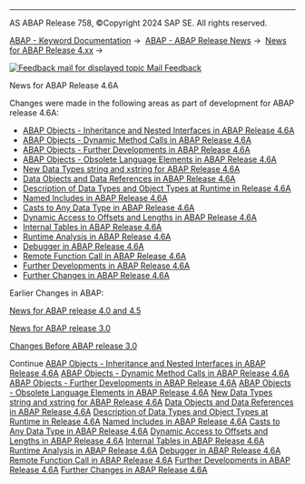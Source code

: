   

* * *

AS ABAP Release 758, ©Copyright 2024 SAP SE. All rights reserved.

[ABAP - Keyword Documentation](https://help.sap.com/doc/abapdocu_latest_index_htm/latest/en-US/abenabap.htm) →  [ABAP - ABAP Release News](https://help.sap.com/doc/abapdocu_latest_index_htm/latest/en-US/abennews.htm) →  [News for ABAP Release 4.xx](https://help.sap.com/doc/abapdocu_latest_index_htm/latest/en-US/abennews-4.htm) → 

 [![](Mail.gif?object=Mail.gif "Feedback mail for displayed topic") Mail Feedback](mailto:f1_help@sap.com?subject=Feedback%20on%20ABAP%20Documentation&body=Document:%20News%20for%20ABAP%20Release%204.6A%2C%20ABENNEWS-46A%2C%20758%0D%0A%0D%0AError:%0D%0A%0D%0A%0D%0A%0D%0ASuggestion%20for%20improvement:)

News for ABAP Release 4.6A

Changes were made in the following areas as part of development for ABAP release 4.6A:

-   [ABAP Objects - Inheritance and Nested Interfaces in ABAP Release 4.6A](https://help.sap.com/doc/abapdocu_latest_index_htm/latest/en-US/abennews-46-objects-vererbung.htm)
-   [ABAP Objects - Dynamic Method Calls in ABAP Release 4.6A](https://help.sap.com/doc/abapdocu_latest_index_htm/latest/en-US/abennews-46-objects-dynamic.htm)
-   [ABAP Objects - Further Developments in ABAP Release 4.6A](https://help.sap.com/doc/abapdocu_latest_index_htm/latest/en-US/abennews-46-objects-entwicklungen.htm)
-   [ABAP Objects - Obsolete Language Elements in ABAP Release 4.6A](https://help.sap.com/doc/abapdocu_latest_index_htm/latest/en-US/abennews-46-objects-obsolete.htm)
-   [New Data Types string and xstring for ABAP Release 4.6A](https://help.sap.com/doc/abapdocu_latest_index_htm/latest/en-US/abennews-46-strings.htm)
-   [Data Objects and Data References in ABAP Release 4.6A](https://help.sap.com/doc/abapdocu_latest_index_htm/latest/en-US/abennews-46-data-references.htm)
-   [Description of Data Types and Object Types at Runtime in Release 4.6A](https://help.sap.com/doc/abapdocu_latest_index_htm/latest/en-US/abennews-46-type-identification.htm)
-   [Named Includes in ABAP Release 4.6A](https://help.sap.com/doc/abapdocu_latest_index_htm/latest/en-US/abennews-46-includes.htm)
-   [Casts to Any Data Type in ABAP Release 4.6A](https://help.sap.com/doc/abapdocu_latest_index_htm/latest/en-US/abennews-46-assign-casting.htm)
-   [Dynamic Access to Offsets and Lengths in ABAP Release 4.6A](https://help.sap.com/doc/abapdocu_latest_index_htm/latest/en-US/abennews-46-offset.htm)
-   [Internal Tables in ABAP Release 4.6A](https://help.sap.com/doc/abapdocu_latest_index_htm/latest/en-US/abennews-46-internal-tables.htm)
-   [Runtime Analysis in ABAP Release 4.6A](https://help.sap.com/doc/abapdocu_latest_index_htm/latest/en-US/abennews-46-se30.htm)
-   [Debugger in ABAP Release 4.6A](https://help.sap.com/doc/abapdocu_latest_index_htm/latest/en-US/abennews-46-debugger.htm)
-   [Remote Function Call in ABAP Release 4.6A](https://help.sap.com/doc/abapdocu_latest_index_htm/latest/en-US/abennews-46-rfc.htm)
-   [Further Developments in ABAP Release 4.6A](https://help.sap.com/doc/abapdocu_latest_index_htm/latest/en-US/abennews-46-entwicklungen.htm)
-   [Further Changes in ABAP Release 4.6A](https://help.sap.com/doc/abapdocu_latest_index_htm/latest/en-US/abennews-46-sonstiges.htm)

Earlier Changes in ABAP:

[News for ABAP release 4.0 and 4.5](https://help.sap.com/doc/abapdocu_latest_index_htm/latest/en-US/abennews-40.htm)

[News for ABAP release 3.0](https://help.sap.com/doc/abapdocu_latest_index_htm/latest/en-US/abennews-30.htm)

[Changes Before ABAP release 3.0](https://help.sap.com/doc/abapdocu_latest_index_htm/latest/en-US/abennews-21.htm)

Continue
[ABAP Objects - Inheritance and Nested Interfaces in ABAP Release 4.6A](https://help.sap.com/doc/abapdocu_latest_index_htm/latest/en-US/abennews-46-objects-vererbung.htm)
[ABAP Objects - Dynamic Method Calls in ABAP Release 4.6A](https://help.sap.com/doc/abapdocu_latest_index_htm/latest/en-US/abennews-46-objects-dynamic.htm)
[ABAP Objects - Further Developments in ABAP Release 4.6A](https://help.sap.com/doc/abapdocu_latest_index_htm/latest/en-US/abennews-46-objects-entwicklungen.htm)
[ABAP Objects - Obsolete Language Elements in ABAP Release 4.6A](https://help.sap.com/doc/abapdocu_latest_index_htm/latest/en-US/abennews-46-objects-obsolete.htm)
[New Data Types string and xstring for ABAP Release 4.6A](https://help.sap.com/doc/abapdocu_latest_index_htm/latest/en-US/abennews-46-strings.htm)
[Data Objects and Data References in ABAP Release 4.6A](https://help.sap.com/doc/abapdocu_latest_index_htm/latest/en-US/abennews-46-data-references.htm)
[Description of Data Types and Object Types at Runtime in Release 4.6A](https://help.sap.com/doc/abapdocu_latest_index_htm/latest/en-US/abennews-46-type-identification.htm)
[Named Includes in ABAP Release 4.6A](https://help.sap.com/doc/abapdocu_latest_index_htm/latest/en-US/abennews-46-includes.htm)
[Casts to Any Data Type in ABAP Release 4.6A](https://help.sap.com/doc/abapdocu_latest_index_htm/latest/en-US/abennews-46-assign-casting.htm)
[Dynamic Access to Offsets and Lengths in ABAP Release 4.6A](https://help.sap.com/doc/abapdocu_latest_index_htm/latest/en-US/abennews-46-offset.htm)
[Internal Tables in ABAP Release 4.6A](https://help.sap.com/doc/abapdocu_latest_index_htm/latest/en-US/abennews-46-internal-tables.htm)
[Runtime Analysis in ABAP Release 4.6A](https://help.sap.com/doc/abapdocu_latest_index_htm/latest/en-US/abennews-46-se30.htm)
[Debugger in ABAP Release 4.6A](https://help.sap.com/doc/abapdocu_latest_index_htm/latest/en-US/abennews-46-debugger.htm)
[Remote Function Call in ABAP Release 4.6A](https://help.sap.com/doc/abapdocu_latest_index_htm/latest/en-US/abennews-46-rfc.htm)
[Further Developments in ABAP Release 4.6A](https://help.sap.com/doc/abapdocu_latest_index_htm/latest/en-US/abennews-46-entwicklungen.htm)
[Further Changes in ABAP Release 4.6A](https://help.sap.com/doc/abapdocu_latest_index_htm/latest/en-US/abennews-46-sonstiges.htm)